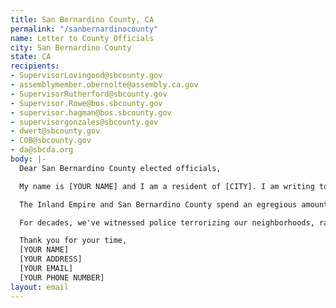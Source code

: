 ```yaml
---
title: San Bernardino County, CA
permalink: "/sanbernardinocounty"
name: Letter to County Officials
city: San Bernardino County
state: CA
recipients:
- SupervisorLovingood@sbcounty.gov
- assemblymember.obernolte@assembly.ca.gov
- SupervisorRutherford@sbcounty.gov
- Supervisor.Rowe@bos.sbcounty.gov
- supervisor.hagman@bos.sbcounty.gov
- supervisorgonzales@sbcounty.gov
- dwert@sbcounty.gov
- COB@sbcounty.gov
- da@sbcda.org
body: |-
  Dear San Bernardino County elected officials,

  My name is [YOUR NAME] and I am a resident of [CITY]. I am writing to you today to demand that San Bernardino County join others across the U.S. in defunding the police.

  The Inland Empire and San Bernardino County spend an egregious amount of money on policing, and it's time that we reallocate that money back into our communities. According to the 2019-2020 Adopted Budget, Law and Justice was allocated $1,068,878,347. In contrast, the Community Development and Housing Agency, which covers homeless services, affordable housing assistance, community development, and infrastructure improvements, was given $63,159,085. Economic Development, which includes workforce development, resources for job seekers, vocational training, supportive services, and small business assistance, got only $30,513,332.

  For decades, we've witnessed police terrorizing our neighborhoods, rather than lending a hand. We've also witnessed our cities taking years to assist impacted and marginalized residents, to fix roads, and to address the critical needs of community members. I urge you to listen to your constituents and prioritize our basic needs like housing, healthcare, education, economic assistance, and emergency relief. It is your duty to represent us.

  Thank you for your time,
  [YOUR NAME]
  [YOUR ADDRESS]
  [YOUR EMAIL]
  [YOUR PHONE NUMBER]
layout: email
---
```


